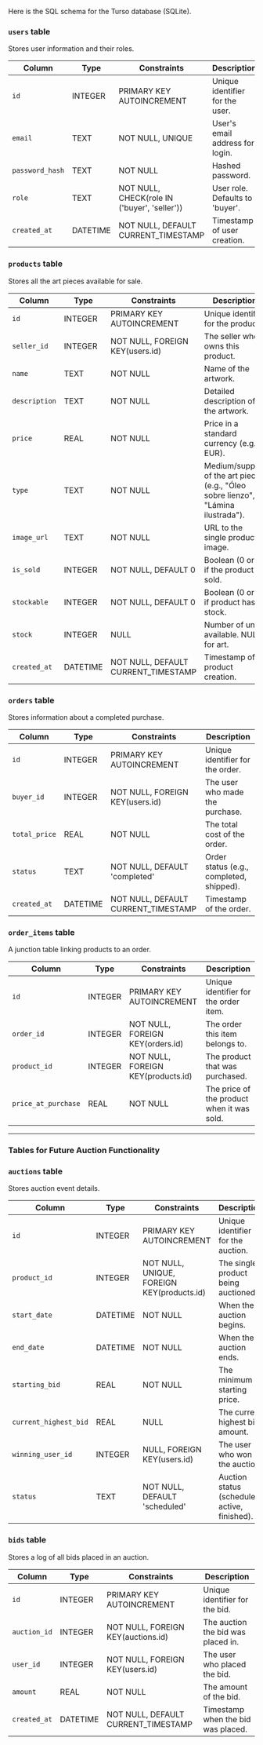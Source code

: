 Here is the SQL schema for the Turso database (SQLite).

### `users` table
Stores user information and their roles.

| Column          | Type          | Constraints                        | Description                               |
|-----------------|---------------|------------------------------------|-------------------------------------------|
| `id`            | INTEGER       | PRIMARY KEY AUTOINCREMENT          | Unique identifier for the user.           |
| `email`         | TEXT          | NOT NULL, UNIQUE                   | User's email address for login.           |
| `password_hash` | TEXT          | NOT NULL                           | Hashed password.                          |
| `role`          | TEXT          | NOT NULL, CHECK(role IN ('buyer', 'seller')) | User role. Defaults to 'buyer'.           |
| `created_at`    | DATETIME      | NOT NULL, DEFAULT CURRENT_TIMESTAMP | Timestamp of user creation.               |

### `products` table
Stores all the art pieces available for sale.

| Column        | Type    | Constraints                        | Description                               |
|---------------|---------|------------------------------------|-------------------------------------------|
| `id`          | INTEGER | PRIMARY KEY AUTOINCREMENT          | Unique identifier for the product.        |
| `seller_id`   | INTEGER | NOT NULL, FOREIGN KEY(users.id)    | The seller who owns this product.         |
| `name`        | TEXT    | NOT NULL                           | Name of the artwork.                      |
| `description` | TEXT    | NOT NULL                           | Detailed description of the artwork.      |
| `price`       | REAL    | NOT NULL                           | Price in a standard currency (e.g., EUR). |
| `type`        | TEXT    | NOT NULL                           | Medium/support of the art piece (e.g., "Óleo sobre lienzo", "Lámina ilustrada"). |
| `image_url`   | TEXT    | NOT NULL                           | URL to the single product image.          |
| `is_sold`     | INTEGER | NOT NULL, DEFAULT 0                | Boolean (0 or 1) if the product is sold.  |
| `stockable`   | INTEGER | NOT NULL, DEFAULT 0                | Boolean (0 or 1) if product has stock.    |
| `stock`       | INTEGER | NULL                               | Number of units available. NULL for art.  |
| `created_at`  | DATETIME| NOT NULL, DEFAULT CURRENT_TIMESTAMP | Timestamp of product creation.            |

### `orders` table
Stores information about a completed purchase.

| Column        | Type     | Constraints                        | Description                                |
|---------------|----------|------------------------------------|--------------------------------------------|
| `id`          | INTEGER  | PRIMARY KEY AUTOINCREMENT          | Unique identifier for the order.           |
| `buyer_id`    | INTEGER  | NOT NULL, FOREIGN KEY(users.id)    | The user who made the purchase.            |
| `total_price` | REAL     | NOT NULL                           | The total cost of the order.               |
| `status`      | TEXT     | NOT NULL, DEFAULT 'completed'      | Order status (e.g., completed, shipped).  |
| `created_at`  | DATETIME | NOT NULL, DEFAULT CURRENT_TIMESTAMP| Timestamp of the order.                    |

### `order_items` table
A junction table linking products to an order.

| Column              | Type    | Constraints                        | Description                               |
|---------------------|---------|------------------------------------|-------------------------------------------|
| `id`                | INTEGER | PRIMARY KEY AUTOINCREMENT          | Unique identifier for the order item.     |
| `order_id`          | INTEGER | NOT NULL, FOREIGN KEY(orders.id)   | The order this item belongs to.           |
| `product_id`        | INTEGER | NOT NULL, FOREIGN KEY(products.id) | The product that was purchased.           |
| `price_at_purchase` | REAL    | NOT NULL                           | The price of the product when it was sold.|

---
### **Tables for Future Auction Functionality**

### `auctions` table
Stores auction event details.

| Column               | Type     | Constraints                         | Description                                  |
|----------------------|----------|-------------------------------------|----------------------------------------------|
| `id`                 | INTEGER  | PRIMARY KEY AUTOINCREMENT           | Unique identifier for the auction.           |
| `product_id`         | INTEGER  | NOT NULL, UNIQUE, FOREIGN KEY(products.id) | The single product being auctioned.        |
| `start_date`         | DATETIME | NOT NULL                            | When the auction begins.                     |
| `end_date`           | DATETIME | NOT NULL                            | When the auction ends.                       |
| `starting_bid`       | REAL     | NOT NULL                            | The minimum starting price.                  |
| `current_highest_bid`| REAL     | NULL                                | The current highest bid amount.              |
| `winning_user_id`    | INTEGER  | NULL, FOREIGN KEY(users.id)         | The user who won the auction.                |
| `status`             | TEXT     | NOT NULL, DEFAULT 'scheduled'       | Auction status (scheduled, active, finished).|

### `bids` table
Stores a log of all bids placed in an auction.

| Column        | Type     | Constraints                          | Description                                |
|---------------|----------|--------------------------------------|--------------------------------------------|
| `id`          | INTEGER  | PRIMARY KEY AUTOINCREMENT            | Unique identifier for the bid.             |
| `auction_id`  | INTEGER  | NOT NULL, FOREIGN KEY(auctions.id)   | The auction the bid was placed in.         |
| `user_id`     | INTEGER  | NOT NULL, FOREIGN KEY(users.id)      | The user who placed the bid.               |
| `amount`      | REAL     | NOT NULL                             | The amount of the bid.                     |
| `created_at`  | DATETIME | NOT NULL, DEFAULT CURRENT_TIMESTAMP  | Timestamp when the bid was placed.         |